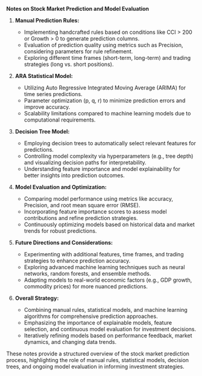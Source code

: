**Notes on Stock Market Prediction and Model Evaluation**

1. **Manual Prediction Rules:**
   - Implementing handcrafted rules based on conditions like CCI > 200 or Growth > 0 to generate prediction columns.
   - Evaluation of prediction quality using metrics such as Precision, considering parameters for rule refinement.
   - Exploring different time frames (short-term, long-term) and trading strategies (long vs. short positions).

2. **ARA Statistical Model:**
   - Utilizing Auto Regressive Integrated Moving Average (ARIMA) for time series predictions.
   - Parameter optimization (p, q, r) to minimize prediction errors and improve accuracy.
   - Scalability limitations compared to machine learning models due to computational requirements.

3. **Decision Tree Model:**
   - Employing decision trees to automatically select relevant features for predictions.
   - Controlling model complexity via hyperparameters (e.g., tree depth) and visualizing decision paths for interpretability.
   - Understanding feature importance and model explainability for better insights into prediction outcomes.

4. **Model Evaluation and Optimization:**
   - Comparing model performance using metrics like accuracy, Precision, and root mean square error (RMSE).
   - Incorporating feature importance scores to assess model contributions and refine prediction strategies.
   - Continuously optimizing models based on historical data and market trends for robust predictions.

5. **Future Directions and Considerations:**
   - Experimenting with additional features, time frames, and trading strategies to enhance prediction accuracy.
   - Exploring advanced machine learning techniques such as neural networks, random forests, and ensemble methods.
   - Adapting models to real-world economic factors (e.g., GDP growth, commodity prices) for more nuanced predictions.

6. **Overall Strategy:**
   - Combining manual rules, statistical models, and machine learning algorithms for comprehensive prediction approaches.
   - Emphasizing the importance of explainable models, feature selection, and continuous model evaluation for investment decisions.
   - Iteratively refining models based on performance feedback, market dynamics, and changing data trends.

These notes provide a structured overview of the stock market prediction process, highlighting the role of manual rules, statistical models, decision trees, and ongoing model evaluation in informing investment strategies.
